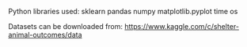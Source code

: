 Python libraries used:
	sklearn
	pandas
	numpy
	matplotlib.pyplot
	time
	os

Datasets can be downloaded from:
	https://www.kaggle.com/c/shelter-animal-outcomes/data